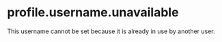 # profile.username.unavailable
This username cannot be set because it is already in use by another user.